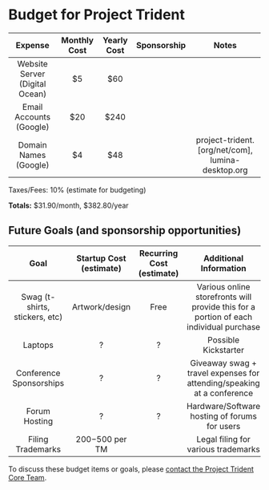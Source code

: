 # Budget for Project Trident

| Expense | Monthly Cost | Yearly Cost | Sponsorship | Notes |
|:---:|:---:|:---:|:---:|:---:|
| Website Server (Digital Ocean) | $5 | $60 | |
| Email Accounts (Google) | $20 | $240 | | |
| Domain Names (Google) | $4 | $48 | | project-trident.[org/net/com], lumina-desktop.org |

Taxes/Fees: 10% (estimate for budgeting)

**Totals:** $31.90/month, $382.80/year

## Future Goals (and sponsorship opportunities)
| Goal | Startup Cost (estimate) | Recurring Cost (estimate) | Additional Information |
|:---:|:---:|:---:|:---:|
| Swag (t-shirts, stickers, etc) | Artwork/design | Free | Various online storefronts will provide this for a portion of each individual purchase |
| Laptops | ? | ? | Possible Kickstarter |
| Conference Sponsorships | ? | ? | Giveaway swag + travel expenses for attending/speaking at a conference |
| Forum Hosting | ? | ? | Hardware/Software hosting of forums for users |
| Filing Trademarks | $200-$500 per TM  |  | Legal filing for various trademarks |


To discuss these budget items or goals, please [contact the Project Trident Core Team](mailto:core@project-trident.org).
